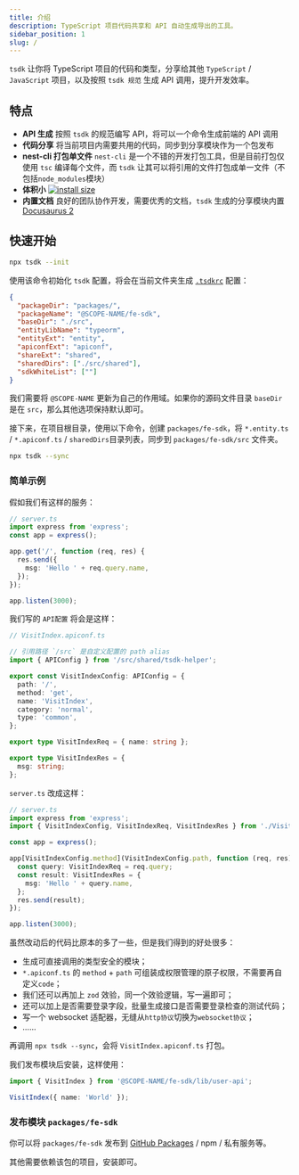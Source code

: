 ```yaml
---
title: 介绍
description: TypeScript 项目代码共享和 API 自动生成导出的工具。
sidebar_position: 1
slug: /
---
```


`tsdk` 让你将 TypeScript 项目的代码和类型，分享给其他 `TypeScript` / `JavaScript` 项目，以及按照 `tsdk 规范` 生成 API 调用，提升开发效率。

## 特点

- **API 生成** 按照 `tsdk` 的规范编写 API，将可以一个命令生成前端的 API 调用
- **代码分享** 将当前项目内需要共用的代码，同步到分享模块作为一个包发布
- **nest-cli 打包单文件** `nest-cli` 是一个不错的开发打包工具，但是目前打包仅使用 `tsc` 编译每个文件，而 `tsdk` 让其可以将引用的文件打包成单一文件（不包括`node_modules`模块）
- **体积小** [![install size](https://packagephobia.com/badge?p=tsdk)](https://packagephobia.com/result?p=tsdk)
- **内置文档** 良好的团队协作开发，需要优秀的文档，`tsdk` 生成的分享模块内置 [Docusaurus 2](https://docusaurus.io/)

## 快速开始

```bash
npx tsdk --init
```

使用该命令初始化 `tsdk` 配置，将会在当前文件夹生成 [`.tsdkrc`](/docs/configuration) 配置：

```JSON
{
  "packageDir": "packages/",
  "packageName": "@SCOPE-NAME/fe-sdk",
  "baseDir": "./src",
  "entityLibName": "typeorm",
  "entityExt": "entity",
  "apiconfExt": "apiconf",
  "shareExt": "shared",
  "sharedDirs": ["./src/shared"],
  "sdkWhiteList": [""]
}
```

我们需要将 `@SCOPE-NAME` 更新为自己的作用域。如果你的源码文件目录 `baseDir` 是在 `src`，那么其他选项保持默认即可。

接下来，在项目根目录，使用以下命令，创建 `packages/fe-sdk`，将 `*.entity.ts` / `*.apiconf.ts` / `sharedDirs`目录列表，同步到 `packages/fe-sdk/src` 文件夹。

```bash
npx tsdk --sync
```

### 简单示例

假如我们有这样的服务：

```ts
// server.ts
import express from 'express';
const app = express();

app.get('/', function (req, res) {
  res.send({
    msg: 'Hello ' + req.query.name,
  });
});

app.listen(3000);
```

我们写的 `API配置` 将会是这样：

```ts
// VisitIndex.apiconf.ts

// 引用路径 `/src` 是自定义配置的 path alias
import { APIConfig } from '/src/shared/tsdk-helper';

export const VisitIndexConfig: APIConfig = {
  path: '/',
  method: 'get',
  name: 'VisitIndex',
  category: 'normal',
  type: 'common',
};

export type VisitIndexReq = { name: string };

export type VisitIndexRes = {
  msg: string;
};
```

`server.ts` 改成这样：

```ts
// server.ts
import express from 'express';
import { VisitIndexConfig, VisitIndexReq, VisitIndexRes } from './VisitIndex.apiconf.ts';

const app = express();

app[VisitIndexConfig.method](VisitIndexConfig.path, function (req, res) {
  const query: VisitIndexReq = req.query;
  const result: VisitIndexRes = {
    msg: 'Hello ' + query.name,
  };
  res.send(result);
});

app.listen(3000);
```

虽然改动后的代码比原本的多了一些，但是我们得到的好处很多：

- 生成可直接调用的类型安全的模块；
- `*.apiconf.ts` 的 `method` + `path` 可组装成权限管理的原子权限，不需要再自定义`code`；
- 我们还可以再加上 `zod` 效验，同一个效验逻辑，写一遍即可；
- 还可以加上是否需要登录字段，批量生成接口是否需要登录检查的测试代码；
- 写一个 websocket 适配器，无缝从`http协议`切换为`websocket协议`；
- ......

再调用 `npx tsdk --sync`，会将 `VisitIndex.apiconf.ts` 打包。

我们发布模块后安装，这样使用：

```ts
import { VisitIndex } from '@SCOPE-NAME/fe-sdk/lib/user-api';

VisitIndex({ name: 'World' });
```

### 发布模块 `packages/fe-sdk`

你可以将 `packages/fe-sdk` 发布到 [GitHub Packages](https://docs.github.com/en/packages) / npm / 私有服务等。

其他需要依赖该包的项目，安装即可。
